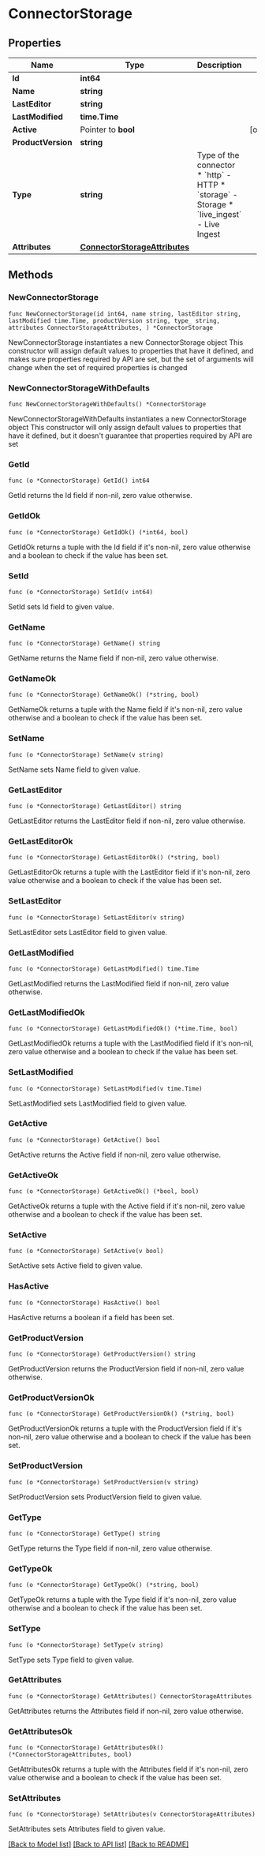# ConnectorStorage

## Properties

Name | Type | Description | Notes
------------ | ------------- | ------------- | -------------
**Id** | **int64** |  | 
**Name** | **string** |  | 
**LastEditor** | **string** |  | 
**LastModified** | **time.Time** |  | 
**Active** | Pointer to **bool** |  | [optional] 
**ProductVersion** | **string** |  | 
**Type** | **string** | Type of the connector  * &#x60;http&#x60; - HTTP * &#x60;storage&#x60; - Storage * &#x60;live_ingest&#x60; - Live Ingest | 
**Attributes** | [**ConnectorStorageAttributes**](ConnectorStorageAttributes.md) |  | 

## Methods

### NewConnectorStorage

`func NewConnectorStorage(id int64, name string, lastEditor string, lastModified time.Time, productVersion string, type_ string, attributes ConnectorStorageAttributes, ) *ConnectorStorage`

NewConnectorStorage instantiates a new ConnectorStorage object
This constructor will assign default values to properties that have it defined,
and makes sure properties required by API are set, but the set of arguments
will change when the set of required properties is changed

### NewConnectorStorageWithDefaults

`func NewConnectorStorageWithDefaults() *ConnectorStorage`

NewConnectorStorageWithDefaults instantiates a new ConnectorStorage object
This constructor will only assign default values to properties that have it defined,
but it doesn't guarantee that properties required by API are set

### GetId

`func (o *ConnectorStorage) GetId() int64`

GetId returns the Id field if non-nil, zero value otherwise.

### GetIdOk

`func (o *ConnectorStorage) GetIdOk() (*int64, bool)`

GetIdOk returns a tuple with the Id field if it's non-nil, zero value otherwise
and a boolean to check if the value has been set.

### SetId

`func (o *ConnectorStorage) SetId(v int64)`

SetId sets Id field to given value.


### GetName

`func (o *ConnectorStorage) GetName() string`

GetName returns the Name field if non-nil, zero value otherwise.

### GetNameOk

`func (o *ConnectorStorage) GetNameOk() (*string, bool)`

GetNameOk returns a tuple with the Name field if it's non-nil, zero value otherwise
and a boolean to check if the value has been set.

### SetName

`func (o *ConnectorStorage) SetName(v string)`

SetName sets Name field to given value.


### GetLastEditor

`func (o *ConnectorStorage) GetLastEditor() string`

GetLastEditor returns the LastEditor field if non-nil, zero value otherwise.

### GetLastEditorOk

`func (o *ConnectorStorage) GetLastEditorOk() (*string, bool)`

GetLastEditorOk returns a tuple with the LastEditor field if it's non-nil, zero value otherwise
and a boolean to check if the value has been set.

### SetLastEditor

`func (o *ConnectorStorage) SetLastEditor(v string)`

SetLastEditor sets LastEditor field to given value.


### GetLastModified

`func (o *ConnectorStorage) GetLastModified() time.Time`

GetLastModified returns the LastModified field if non-nil, zero value otherwise.

### GetLastModifiedOk

`func (o *ConnectorStorage) GetLastModifiedOk() (*time.Time, bool)`

GetLastModifiedOk returns a tuple with the LastModified field if it's non-nil, zero value otherwise
and a boolean to check if the value has been set.

### SetLastModified

`func (o *ConnectorStorage) SetLastModified(v time.Time)`

SetLastModified sets LastModified field to given value.


### GetActive

`func (o *ConnectorStorage) GetActive() bool`

GetActive returns the Active field if non-nil, zero value otherwise.

### GetActiveOk

`func (o *ConnectorStorage) GetActiveOk() (*bool, bool)`

GetActiveOk returns a tuple with the Active field if it's non-nil, zero value otherwise
and a boolean to check if the value has been set.

### SetActive

`func (o *ConnectorStorage) SetActive(v bool)`

SetActive sets Active field to given value.

### HasActive

`func (o *ConnectorStorage) HasActive() bool`

HasActive returns a boolean if a field has been set.

### GetProductVersion

`func (o *ConnectorStorage) GetProductVersion() string`

GetProductVersion returns the ProductVersion field if non-nil, zero value otherwise.

### GetProductVersionOk

`func (o *ConnectorStorage) GetProductVersionOk() (*string, bool)`

GetProductVersionOk returns a tuple with the ProductVersion field if it's non-nil, zero value otherwise
and a boolean to check if the value has been set.

### SetProductVersion

`func (o *ConnectorStorage) SetProductVersion(v string)`

SetProductVersion sets ProductVersion field to given value.


### GetType

`func (o *ConnectorStorage) GetType() string`

GetType returns the Type field if non-nil, zero value otherwise.

### GetTypeOk

`func (o *ConnectorStorage) GetTypeOk() (*string, bool)`

GetTypeOk returns a tuple with the Type field if it's non-nil, zero value otherwise
and a boolean to check if the value has been set.

### SetType

`func (o *ConnectorStorage) SetType(v string)`

SetType sets Type field to given value.


### GetAttributes

`func (o *ConnectorStorage) GetAttributes() ConnectorStorageAttributes`

GetAttributes returns the Attributes field if non-nil, zero value otherwise.

### GetAttributesOk

`func (o *ConnectorStorage) GetAttributesOk() (*ConnectorStorageAttributes, bool)`

GetAttributesOk returns a tuple with the Attributes field if it's non-nil, zero value otherwise
and a boolean to check if the value has been set.

### SetAttributes

`func (o *ConnectorStorage) SetAttributes(v ConnectorStorageAttributes)`

SetAttributes sets Attributes field to given value.



[[Back to Model list]](../README.md#documentation-for-models) [[Back to API list]](../README.md#documentation-for-api-endpoints) [[Back to README]](../README.md)


